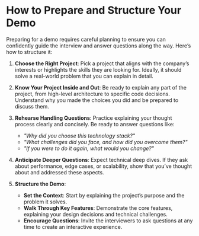 # How to Prepare and Structure Your Demo

Preparing for a demo requires careful planning to ensure you can confidently guide the interview and answer questions along the way. Here’s how to structure it:

1. **Choose the Right Project**: Pick a project that aligns with the company’s interests or highlights the skills they are looking for. Ideally, it should solve a real-world problem that you can explain in detail.

2. **Know Your Project Inside and Out**: Be ready to explain any part of the project, from high-level architecture to specific code decisions. Understand why you made the choices you did and be prepared to discuss them.

3. **Rehearse Handling Questions**: Practice explaining your thought process clearly and concisely. Be ready to answer questions like:
   - _"Why did you choose this technology stack?"_
   - _"What challenges did you face, and how did you overcome them?"_
   - _"If you were to do it again, what would you change?"_

4. **Anticipate Deeper Questions**: Expect technical deep dives. If they ask about performance, edge cases, or scalability, show that you’ve thought about and addressed these aspects.

5. **Structure the Demo**:
   - **Set the Context**: Start by explaining the project’s purpose and the problem it solves.
   - **Walk Through Key Features**: Demonstrate the core features, explaining your design decisions and technical challenges.
   - **Encourage Questions**: Invite the interviewers to ask questions at any time to create an interactive experience.
